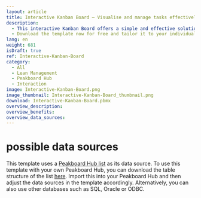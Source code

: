 ```yaml
---
layout: article
title: Interactive Kanban Board – Visualise and manage tasks effectively
description: 
  - This interactive Kanban Board offers a simple and effective solution for visualizing and managing tasks. The Kanban Board consists of four columns, where cards can be neatly organized. The cards can be flexibly moved using drag-and-drop, allowing for quick and intuitive representation of task progress. New individual cards can be easily created: just assign a title, description and color to each card in order to individually identify and prioritize the tasks. This Kanban Board enables teams to visually track and manage their tasks, significantly enhancing transparency and efficiency in the workflow.
  - Download the template now for free and tailor it to your individual needs. For even better customizability, we have implemented all required scripts with our low-code editor and building blocks.
lang: en
weight: 681
isDraft: true
ref: Interactive-Kanban-Board
category:
  - All
  - Lean Management
  - Peakboard Hub
  - Interaction
image: Interactive-Kanban-Board.png
image_thumbnail: Interactive-Kanban-Board_thumbnail.png
download: Interactive-Kanban-Board.pbmx
overview_description:
overview_benefits:
overview_data_sources:
---
```

# possible data sources
This template uses a <a href="https://peakboard.com/en/product/peakboard-hub/" class="inline" download>Peakboard Hub list</a> as its data source. To use this template with your own Peakboard Hub, you can download the table structure of the list <a href="KanbanCards.csv" class="inline" download>here</a>. Import this into your Peakboard Hub and then adjust the data sources in the template accordingly. Alternatively, you can also use other databases such as SQL, Oracle or ODBC.
